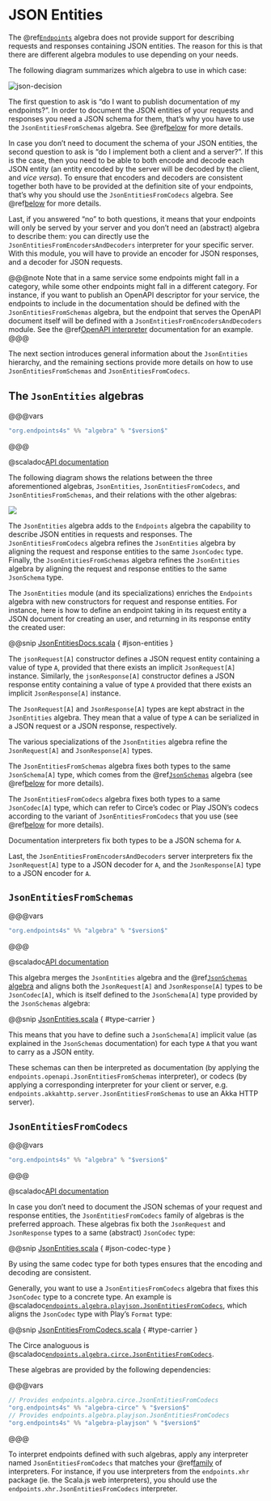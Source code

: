# JSON Entities

The @ref[`Endpoints`](endpoints.md) algebra does not provide support for describing
requests and responses containing JSON entities. The reason for this is that there
are different algebra modules to use depending on your needs.

The following diagram summarizes which algebra to use in which case:

![json-decision](../json-decision.svg)

The first question to ask is “do I want to publish documentation of my
endpoints?”. In order to document the JSON entities of your requests and
responses you need a JSON schema for them, that’s why you have to use the
`JsonEntitiesFromSchemas` algebra. See @ref[below](#jsonentitiesfromschemas) for more details.

In case you don’t need to document the schema of your JSON entities, the
second question to ask is “do I implement both a client and a server?”.
If this is the case, then you need to be able to both encode and decode
each JSON entity (an entity encoded by the server will be decoded by the
client, and _vice versa_). To ensure that encoders and decoders are consistent
together both have to be provided at the definition site of your endpoints, that’s
why you should use the `JsonEntitiesFromCodecs` algebra. See
@ref[below](#jsonentitiesfromcodecs) for more details.

Last, if you answered “no” to both questions, it means that your endpoints will only
be served by your server and you don’t need an (abstract) algebra to describe them:
you can directly use the `JsonEntitiesFromEncodersAndDecoders` interpreter for your
specific server. With this module, you will have to provide an encoder for JSON
responses, and a decoder for JSON requests.

@@@note
Note that in a same service some endpoints might fall in a category, while some
other endpoints might fall in a different category. For instance, if you want
to publish an OpenAPI descriptor for your service, the endpoints to include
in the documentation should be defined with the `JsonEntitiesFromSchemas`
algebra, but the endpoint that serves the OpenAPI document itself will be defined
with a `JsonEntitiesFromEncodersAndDecoders` module. See the
@ref[OpenAPI interpreter](../interpreters/openapi.md) documentation for an example.
@@@

The next section introduces general information about the `JsonEntities` hierarchy,
and the remaining sections provide more details on how to use `JsonEntitiesFromSchemas`
and `JsonEntitiesFromCodecs`.

## The `JsonEntities` algebras

@@@vars
~~~ scala
"org.endpoints4s" %% "algebra" % "$version$"
~~~
@@@

@scaladoc[API documentation](endpoints.algebra.JsonEntities)

The following diagram shows the relations between the three aforementioned algebras,
`JsonEntities`, `JsonEntitiesFromCodecs`, and `JsonEntitiesFromSchemas`, and their
relations with the other algebras:

![](json-entities.svg)

The `JsonEntities` algebra adds to the `Endpoints` algebra the capability to describe
JSON entities in requests and responses. The `JsonEntitiesFromCodecs` algebra refines
the `JsonEntities` algebra by aligning the request and response entities to the same
`JsonCodec` type. Finally, the `JsonEntitiesFromSchemas` algebra refines the `JsonEntities`
algebra by aligning the request and response entities to the same `JsonSchema` type.

The `JsonEntities` module (and its specializations) enriches the `Endpoints` algebra
with new constructors for request and response entities. For instance, here is how to
define an endpoint taking in its request entity a JSON document
for creating an user, and returning in its response entity the
created user:

@@snip [JsonEntitiesDocs.scala](/algebras/algebra/src/test/scala/endpoints/algebra/JsonEntitiesDocs.scala) { #json-entities }

The `jsonRequest[A]` constructor defines a JSON request entity containing
a value of type `A`, provided that there exists an implicit `JsonRequest[A]`
instance. Similarly, the `jsonResponse[A]` constructor defines a JSON
response entity containing a value of type `A` provided that there exists an
implicit `JsonResponse[A]` instance.

The `JsonRequest[A]` and `JsonResponse[A]` types are kept abstract in the
`JsonEntities` algebra. They mean that a value of type `A` can be serialized in a
JSON request or a JSON response, respectively.

The various specializations of the `JsonEntities` algebra refine the `JsonRequest[A]`
and `JsonResponse[A]` types.

The `JsonEntitiesFromSchemas` algebra fixes both types to the same `JsonSchema[A]`
type, which comes from the @ref[`JsonSchemas`](json-schemas.md) algebra (see
@ref[below](#jsonentitiesfromschemas) for more details).

The `JsonEntitiesFromCodecs` algebra fixes both types to a same `JsonCodec[A]` type,
which can refer to Circe’s codec or Play JSON’s codecs according to the variant of
`JsonEntitiesFromCodecs` that you use (see @ref[below](#jsonentitiesfromcodecs) for more
details).

Documentation interpreters fix both types to be a JSON schema for `A`.

Last, the `JsonEntitiesFromEncodersAndDecoders` server interpreters fix the
`JsonRequest[A]` type to a JSON decoder for `A`, and the `JsonResponse[A]`
type to a JSON encoder for `A`.

## `JsonEntitiesFromSchemas`

@@@vars
~~~ scala
"org.endpoints4s" %% "algebra" % "$version$"
~~~
@@@

@scaladoc[API documentation](endpoints.algebra.JsonEntitiesFromSchemas)

This algebra merges the `JsonEntities` algebra and the
@ref[`JsonSchemas` algebra](json-schemas.md) and aligns both the
`JsonRequest[A]` and `JsonResponse[A]` types to be `JsonCodec[A]`, which is itself
defined to the `JsonSchema[A]` type provided by the `JsonSchemas` algebra:

@@snip [JsonEntities.scala](/algebras/algebra/src/main/scala/endpoints/algebra/JsonEntities.scala) { #type-carrier }

This means that you have to define such a `JsonSchema[A]` implicit value (as explained in
the `JsonSchemas` documentation) for each type `A` that you want to carry as a JSON entity.

These schemas can then be interpreted as documentation (by applying the `endpoints.openapi.JsonEntitiesFromSchemas`
interpreter), or codecs (by applying a corresponding interpreter for your client or server, e.g.
`endpoints.akkahttp.server.JsonEntitiesFromSchemas` to use an Akka HTTP server).

## `JsonEntitiesFromCodecs`

@@@vars
~~~ scala
"org.endpoints4s" %% "algebra" % "$version$"
~~~
@@@

@scaladoc[API documentation](endpoints.algebra.JsonEntitiesFromCodecs)

In case you don’t need to document the JSON schemas of your request and response entities, the
`JsonEntitiesFromCodecs` family of algebras is the preferred approach. These algebras fix both
the `JsonRequest` and `JsonResponse` types to a same (abstract) `JsonCodec` type:

@@snip [JsonEntities.scala](/algebras/algebra/src/main/scala/endpoints/algebra/JsonEntities.scala) { #json-codec-type }

By using the same codec type for both types ensures that the encoding and decoding
are consistent.

Generally, you want to use a `JsonEntitiesFromCodecs` algebra that fixes this `JsonCodec` type to
a concrete type. An example is @scaladoc[`endpoints.algebra.playjson.JsonEntitiesFromCodecs`](endpoints.algebra.playjson.JsonEntitiesFromCodecs),
which aligns the `JsonCodec` type with Play’s `Format` type:

@@snip [JsonEntitiesFromCodecs.scala](/algebras/algebra-playjson/src/main/scala/endpoints/algebra/playjson/JsonEntitiesFromCodecs.scala) { #type-carrier }

The Circe analoguous is @scaladoc[`endpoints.algebra.circe.JsonEntitiesFromCodecs`](endpoints.algebra.circe.JsonEntitiesFromCodecs).

These algebras are provided by the following dependencies:

@@@vars
~~~ scala
// Provides endpoints.algebra.circe.JsonEntitiesFromCodecs
"org.endpoints4s" %% "algebra-circe" % "$version$"
// Provides endpoints.algebra.playjson.JsonEntitiesFromCodecs
"org.endpoints4s" %% "algebra-playjson" % "$version$"
~~~
@@@

To interpret endpoints defined with such algebras, apply any interpreter named
`JsonEntitiesFromCodecs` that matches your
@ref[family](../algebras-and-interpreters.md#interpreters) of interpreters. For instance,
if you use interpreters from the `endpoints.xhr` package (ie. the Scala.js web
interpreters), you should use the `endpoints.xhr.JsonEntitiesFromCodecs` interpreter.
